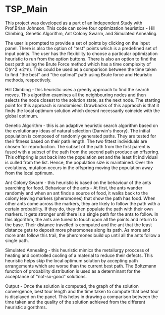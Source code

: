 # TSP_Main
This project was developed as a part of an Independent Study with Prof.Brian Johnson. 
This code can solve four optimization heuristics - Hill Climbing, Genetic Algorithm, Ant Colony Swarm, and Simulated Annealing.

The user is prompted to provide a set of points by clicking on the input panel. There is also the option of "test" points which is a
predefined set of input points. The user has the flexibility to choose a particular optimization heuristic to run from the option buttons.
There is also an option to find the best path using the Brute Force method which has a time complexity of O(n^2 ∗2^n). This could be used as a 
comparison between the time taken to find "the best" and "the optimal" path using Brute force and Heuristic methods, respectively.

Hill Climbing - this heuristic uses a greedy approach to find the search moves. This algorithm examines all the neighbouring nodes and 
then selects the node closest to the solution state, as the next node. The starting point for this approach is randomised. Drawbacks of 
this appraoch is that it finds the local optimum solution which doesnt necessarily coincide with the global optimum.

Genetic Algorithm - this is an adaptive heuristic search algorithm based on the evolutionary ideas of natural selection (Darwin's theory). 
The initial population is composed of randomly generated paths. They are tested for their fitness based on their path length. The two fittest 
individuals are chosen for reproduction. The subset of the path from the first parent is fused with a subset of the path from the second path 
produce an offspring. This offspring is put back into the population set and the least fit individual is culled from the list. Hence, the population
size is maintained. Over the evolutions, mutation occurs in the offspring moving the population away from the local optimum.

Ant Colony Swarm - this heuristic is based on the behaviour of the ants searching for food. 
Behaviour of the ants - At first, the ants wander randomly and when an ant finds a source of food, it walks back to the colony leaving
markers (pheromones) that show the path has food. When other ants come across the markers, they are likely to follow the path with a certain
probability. If they do, they then populate the path with their own markers. It gets stronger until there is a single path for the ants to follow.
In this algorithm, the ants are tuned to touch upon all the points and return to the base. Their distance travelled is computed and the ant that
the least distance gets to deposit more pheromones along its path. As more and more ants follow this trail, the pheromones build up until all
the ants follow a single path.

Simulated Annealing - this heuristic mimics the metallurgy proccess of heating and controlled cooling of a material to reduce their defects.
This heuristic helps skip the local optimum solution by accepting path arrangements which are worse than the current best path. The Boltzmann function 
of probability distribution is used as a determinant for the acceptance of "not-so-good" solutions. 

Output - Once the solution is computed, the graph of the solution convergence, best tour length and the time taken to compute that best tour is 
displayed on the panel. This helps in drawing a comparison between the time taken and the quality of the solution achieved from the different
heuristic algorithms. 
